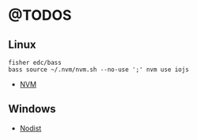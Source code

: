 # @TODOS

## Linux

```fish
fisher edc/bass
bass source ~/.nvm/nvm.sh --no-use ';' nvm use iojs
```

- [NVM](https://github.com/creationix/nvm)

## Windows

- [Nodist](https://github.com/marcelklehr/nodist/releases/download/v0.8.2/NodistSetup-v0.8.2.exe)
